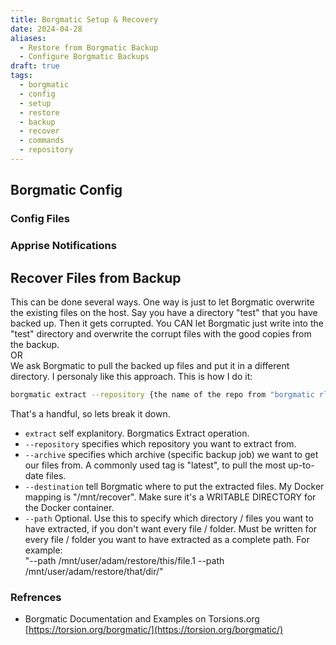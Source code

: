 ```yaml
---
title: Borgmatic Setup & Recovery
date: 2024-04-28
aliases: 
  - Restore from Borgmatic Backup
  - Configure Borgmatic Backups
draft: true
tags:
  - borgmatic
  - config
  - setup
  - restore
  - backup
  - recover
  - commands
  - repository
---
```

 
## Borgmatic Config

  

### Config Files

  

### Apprise Notifications

## Recover Files from Backup

This can be done several ways. One way is just to let Borgmatic overwrite the existing files on the host. Say you have a directory "test" that you have backed up. Then it gets corrupted. You CAN let Borgmatic just write into the "test" directory and overwrite the corrupt files with the good copies from the backup.  
OR  
We ask Borgmatic to pull the backed up files and put it in a different directory. I personaly like this approach. This is how I do it:

```bash
borgmatic extract --repository {the name of the repo from "borgmatic rlist"} --archive [latest] --destination {destination path on host} --path {full path in archive}
```

That's a handful, so lets break it down.

- `extract` self explanitory. Borgmatics Extract operation.
- `--repository` specifies which repository you want to extract from.
- `--archive` specifies which archive (specific backup job) we want to get our files from. A commonly used tag is "latest", to pull the most up-to-date files.
- `--destination` tell Borgmatic where to put the extracted files. My Docker mapping is "/mnt/recover". Make sure it's a WRITABLE DIRECTORY for the Docker container.
- `--path` Optional. Use this to specify which directory / files you want to have extracted, if you don't want every file / folder. Must be written for every file / folder you want to have extracted as a complete path. For example:  
    "--path /mnt/user/adam/restore/this/file.1 --path /mnt/user/adam/restore/that/dir/"

### Refrences

- Borgmatic Documentation and Examples on Torsions.org  
	[https://torsion.org/borgmatic/](https://torsion.org/borgmatic/)